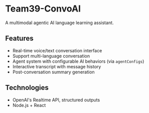 # Team39-ConvoAI

A multimodal agentic AI language learning assistant.



## Features
- Real-time voice/text conversation interface
- Support multi-language conversation
- Agent system with configurable AI behaviors (via `agentConfigs`)
- Interactive transcript with message history
- Post-conversation summary generation
## Technologies
- OpenAI's Realtime API, structured outputs
- Node.js + React